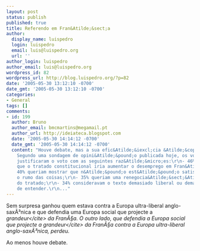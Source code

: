 ```yaml
---
layout: post
status: publish
published: true
title: Referendo em Fran&Atilde;&sect;a
author:
  display_name: luispedro
  login: luispedro
  email: luis@luispedro.org
  url: ''
author_login: luispedro
author_email: luis@luispedro.org
wordpress_id: 82
wordpress_url: http://blog.luispedro.org/?p=82
date: '2005-05-30 13:12:10 -0700'
date_gmt: '2005-05-30 13:12:10 -0700'
categories:
- General
tags: []
comments:
- id: 199
  author: Bruno
  author_email: bmcmartins@megamail.pt
  author_url: http://ideiateca.blogspot.com
  date: '2005-05-30 14:14:12 -0700'
  date_gmt: '2005-05-30 14:14:12 -0700'
  content: "Houve debate, mas a sua efic&Atilde;&iexcl;cia &Atilde;&copy; discut&Atilde;&shy;vel.
    Segundo uma sondagem de opini&Atilde;&pound;o publicada hoje, os votantes do n&Atilde;&pound;o
    justificaram o voto com as seguintes raz&Atilde;&micro;es:\r\n- 46% consideraram
    que o tratado constitucional iria aumentar o desemprego em Fran&Atilde;&sect;a;\r\n-
    40% queriam mostrar que n&Atilde;&pound;o est&Atilde;&pound;o satisfeitos com
    o rumo das coisas;\r\n- 35% queriam uma renegocia&Atilde;&sect;&Atilde;&pound;o
    do tratado;\r\n- 34% consideravam o texto demasiado liberal ou demasiado dif&Atilde;&shy;cil
    de entender.\r\n..."
---
```

<p>Sem surpresa ganhou quem estava contra a Europa ultra-liberal anglo-sax&Atilde;&sup3;nica e que defendia uma Europa social que projecte a <cite>grandeur<&#47;cite> da Fran&Atilde;&sect;a. O outro lado, que defendia a Europa social que projecte a <cite>grandeur<&#47;cite> da Fran&Atilde;&sect;a contra  a Europa ultra-liberal anglo-sax&Atilde;&sup3;nica, perdeu.</p>
<p>Ao menos houve debate.</p>
